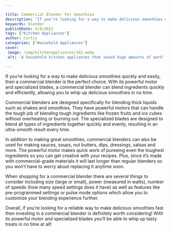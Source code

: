 ```yaml
---

title: Commercial Blender For Smoothies
description: "If you’re looking for a way to make delicious smoothies quickly and easily, then a commercial blender is the perfect choice. With ...get more detail"
keywords: blender
publishDate: 4/9/2022
tags: ["Kitchen Appliances"]
author: Curtis
categories: ["Household Appliances"]
cover: 
 image: /img/kitchenappliances/162.webp
 alt: 'A household kitchen appliances that saved huge amounts of work'

---
```


If you’re looking for a way to make delicious smoothies quickly and easily, then a commercial blender is the perfect choice. With its powerful motor and specialized blades, a commercial blender can blend ingredients quickly and efficiently, allowing you to whip up delicious smoothies in no time.

Commercial blenders are designed specifically for blending thick liquids such as shakes and smoothies. They have powerful motors that can handle the tough job of blending tough ingredients like frozen fruits and ice cubes without overheating or burning out. The specialized blades are designed to blend all types of ingredients together quickly and evenly, resulting in an ultra-smooth result every time.

In addition to making great smoothies, commercial blenders can also be used for making sauces, soups, nut butters, dips, dressings, salsas and more. The powerful motor makes quick work of pureeing even the toughest ingredients so you can get creative with your recipes. Plus, since it’s made with commercial-grade materials it will last longer than regular blenders so you won’t have to worry about replacing it anytime soon. 

When shopping for a commercial blender there are several things to consider including size (large or small), power (measured in watts), number of speeds (how many speed settings does it have) as well as features like pre-programmed settings or pulse mode options which allow you to customize your blending experience further. 
 
Overall, if you’re looking for a reliable way to make delicious smoothies fast then investing in a commercial blender is definitely worth considering! With its powerful motor and specialized blades you’ll be able to whip up tasty treats in no time at all!
